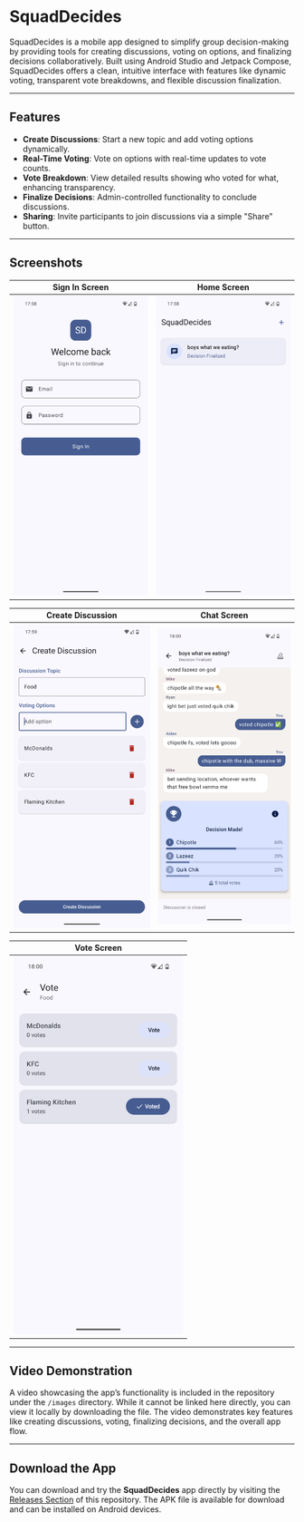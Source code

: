 # **SquadDecides**

SquadDecides is a mobile app designed to simplify group decision-making by providing tools for creating discussions, voting on options, and finalizing decisions collaboratively. Built using Android Studio and Jetpack Compose, SquadDecides offers a clean, intuitive interface with features like dynamic voting, transparent vote breakdowns, and flexible discussion finalization.

---

## **Features**
- **Create Discussions**: Start a new topic and add voting options dynamically.
- **Real-Time Voting**: Vote on options with real-time updates to vote counts.
- **Vote Breakdown**: View detailed results showing who voted for what, enhancing transparency.
- **Finalize Decisions**: Admin-controlled functionality to conclude discussions.
- **Sharing**: Invite participants to join discussions via a simple "Share" button.

---

## **Screenshots**

| **Sign In Screen** | **Home Screen** |
|---------------------|-----------------|
| <img src="images/sign_in.png" alt="Sign In Screen" width="300"/> | <img src="images/home_screen.png" alt="Home Screen" width="300"/> |

| **Create Discussion** | **Chat Screen** |
|------------------------|-----------------|
| <img src="images/create_discussion.png" alt="Create Discussion" width="300"/> | <img src="images/chat_screen.png" alt="Chat Screen" width="300"/> |

| **Vote Screen** |
|------------------|
| <img src="images/vote_screen.png" alt="Vote Screen" width="300"/> |


---

## **Video Demonstration**
A video showcasing the app’s functionality is included in the repository under the `/images` directory. While it cannot be linked here directly, you can view it locally by downloading the file. The video demonstrates key features like creating discussions, voting, finalizing decisions, and the overall app flow.

---

## **Download the App**
You can download and try the **SquadDecides** app directly by visiting the [Releases Section](https://github.com/khneissr/SquadDecides/releases) of this repository. The APK file is available for download and can be installed on Android devices.
